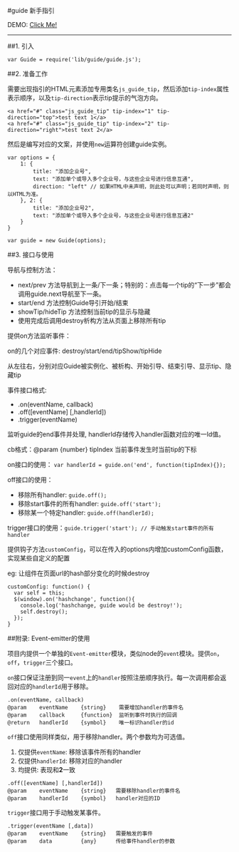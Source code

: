 #guide 新手指引

DEMO: [Click Me!](http://btotals.github.io/Guide/)

---

##1. 引入
```
var Guide = require('lib/guide/guide.js');
```

##2. 准备工作

需要出现指引的HTML元素添加专用类名`js_guide_tip`，然后添加`tip-index`属性表示顺序，以及`tip-direction`表示tip提示的气泡方向。

```
<a href="#" class="js_guide_tip" tip-index="1" tip-direction="top">test text 1</a>
<a href="#" class="js_guide_tip" tip-index="2" tip-direction="right">test text 2</a>
```

然后是编写对应的文案，并使用`new`运算符创建guide实例。
```
var options = {
    1: {
        title: "添加企业号",
        text: "添加单个或导入多个企业号，与这些企业号进行信息互通",
        direction: "left" // 如果HTML中未声明，则此处可以声明；若同时声明，则以HTML为准。
    }, 2: {
        title: "添加企业号2",
        text: "添加单个或导入多个企业号，与这些企业号进行信息互通2"
    }
}

var guide = new Guide(options);
```

##3. 接口与使用

导航与控制方法：

* next/prev 方法导航到上一条/下一条；特别的：点击每一个tip的“下一步”都会调用guide.next导航至下一条。
* start/end 方法控制Guide导引开始/结束
* showTip/hideTip 方法控制当前tip的显示与隐藏
* 使用完成后调用destroy析构方法从页面上移除所有tip

提供on方法监听事件：

on的几个对应事件: destroy/start/end/tipShow/tipHide

从左往右，分别对应Guide被实例化、被析构、开始引导、结束引导、显示tip、隐藏tip

事件接口格式:
* .on(eventName, callback)
* .off([eventName] [,handlerId])
* .trigger(eventName)

监听guide的end事件并处理, handlerId存储传入handler函数对应的唯一Id值。

cb格式：@param {number} tipIndex 当前事件发生时当前tip的下标

on接口的使用： `var handlerId = guide.on('end', function(tipIndex){});`

off接口的使用：

* 移除所有handler: `guide.off();`
* 移除start事件的所有handler: `guide.off('start');`
* 移除某一个特定handler: `guide.off(handlerId);`

trigger接口的使用：`guide.trigger('start'); // 手动触发start事件的所有handler`

提供钩子方法`customConfig`，可以在传入的options内增加customConfig函数，实现某些自定义的配置

eg: 让组件在页面url的hash部分变化的时候destroy

```
customConfig: function() {
  var self = this;
  $(window).on('hashchange', function(){
    console.log('hashchange, guide would be destroy!');
    self.destroy();
  });
}
```

##附录: Event-emitter的使用

项目内提供一个单独的`Event-emitter`模块，类似node的`event`模块。提供`on`，`off`，`trigger`三个接口。

`on`接口保证注册到同一`event`上的`handler`按照注册顺序执行。每一次调用都会返回对应的`handlerId`用于移除。

```
.on(eventName, callback)
@param    eventName    {string}    需要增加handler的事件名
@param    callback     {function}  监听到事件时执行的回调
@return   handlerId    {symbol}    唯一标识handler的id
```

`off`接口使用同样类似，用于移除handler。两个参数均为可选值。

1. 仅提供`eventName`: 移除该事件所有的handler
2. 仅提供`handlerId`: 移除对应的handler
3. 均提供: 表现和**2**一致

```
.off([eventName] [,handlerId])
@param    eventName    {string}   需要移除handler的事件名
@param    handlerId    {symbol}   handler对应的ID
```

`trigger`接口用于手动触发某事件。

```
.trigger(eventName [,data])
@param    eventName    {string}   需要触发的事件
@param    data         {any}      传给事件handler的参数
```